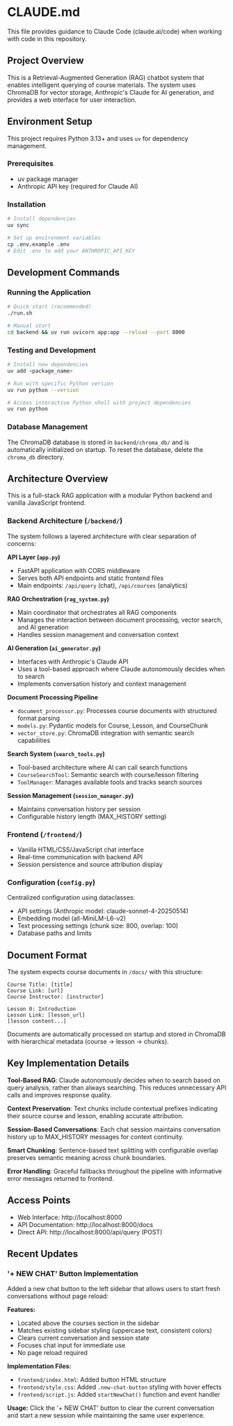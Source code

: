 # CLAUDE.md

This file provides guidance to Claude Code (claude.ai/code) when working with code in this repository.

## Project Overview

This is a Retrieval-Augmented Generation (RAG) chatbot system that enables intelligent querying of course materials. The system uses ChromaDB for vector storage, Anthropic's Claude for AI generation, and provides a web interface for user interaction.

## Environment Setup

This project requires Python 3.13+ and uses `uv` for dependency management. 

### Prerequisites
- uv package manager
- Anthropic API key (required for Claude AI)

### Installation
```bash
# Install dependencies
uv sync

# Set up environment variables
cp .env.example .env
# Edit .env to add your ANTHROPIC_API_KEY
```

## Development Commands

### Running the Application
```bash
# Quick start (recommended)
./run.sh

# Manual start
cd backend && uv run uvicorn app:app --reload --port 8000
```

### Testing and Development
```bash
# Install new dependencies
uv add <package_name>

# Run with specific Python version
uv run python --version

# Access interactive Python shell with project dependencies
uv run python
```

### Database Management
The ChromaDB database is stored in `backend/chroma_db/` and is automatically initialized on startup. To reset the database, delete the `chroma_db` directory.

## Architecture Overview

This is a full-stack RAG application with a modular Python backend and vanilla JavaScript frontend.

### Backend Architecture (`/backend/`)

The system follows a layered architecture with clear separation of concerns:

**API Layer (`app.py`)**
- FastAPI application with CORS middleware
- Serves both API endpoints and static frontend files
- Main endpoints: `/api/query` (chat), `/api/courses` (analytics)

**RAG Orchestration (`rag_system.py`)**
- Main coordinator that orchestrates all RAG components
- Manages the interaction between document processing, vector search, and AI generation
- Handles session management and conversation context

**AI Generation (`ai_generator.py`)**
- Interfaces with Anthropic's Claude API
- Uses a tool-based approach where Claude autonomously decides when to search
- Implements conversation history and context management

**Document Processing Pipeline**
- `document_processor.py`: Processes course documents with structured format parsing
- `models.py`: Pydantic models for Course, Lesson, and CourseChunk
- `vector_store.py`: ChromaDB integration with semantic search capabilities

**Search System (`search_tools.py`)**
- Tool-based architecture where AI can call search functions
- `CourseSearchTool`: Semantic search with course/lesson filtering
- `ToolManager`: Manages available tools and tracks search sources

**Session Management (`session_manager.py`)**
- Maintains conversation history per session
- Configurable history length (MAX_HISTORY setting)

### Frontend (`/frontend/`)
- Vanilla HTML/CSS/JavaScript chat interface
- Real-time communication with backend API
- Session persistence and source attribution display

### Configuration (`config.py`)
Centralized configuration using dataclasses:
- API settings (Anthropic model: claude-sonnet-4-20250514)
- Embedding model (all-MiniLM-L6-v2)
- Text processing settings (chunk size: 800, overlap: 100)
- Database paths and limits

## Document Format

The system expects course documents in `/docs/` with this structure:
```
Course Title: [title]
Course Link: [url]
Course Instructor: [instructor]

Lesson 0: Introduction
Lesson Link: [lesson_url]
[lesson content...]
```

Documents are automatically processed on startup and stored in ChromaDB with hierarchical metadata (course → lesson → chunks).

## Key Implementation Details

**Tool-Based RAG**: Claude autonomously decides when to search based on query analysis, rather than always searching. This reduces unnecessary API calls and improves response quality.

**Context Preservation**: Text chunks include contextual prefixes indicating their source course and lesson, enabling accurate attribution.

**Session-Based Conversations**: Each chat session maintains conversation history up to MAX_HISTORY messages for context continuity.

**Smart Chunking**: Sentence-based text splitting with configurable overlap preserves semantic meaning across chunk boundaries.

**Error Handling**: Graceful fallbacks throughout the pipeline with informative error messages returned to frontend.

## Access Points

- Web Interface: http://localhost:8000
- API Documentation: http://localhost:8000/docs
- Direct API: http://localhost:8000/api/query (POST)

## Recent Updates

### '+ NEW CHAT' Button Implementation
Added a new chat button to the left sidebar that allows users to start fresh conversations without page reload:

**Features:**
- Located above the courses section in the sidebar
- Matches existing sidebar styling (uppercase text, consistent colors)
- Clears current conversation and session state
- Focuses chat input for immediate use
- No page reload required

**Implementation Files:**
- `frontend/index.html`: Added button HTML structure
- `frontend/style.css`: Added `.new-chat-button` styling with hover effects
- `frontend/script.js`: Added `startNewChat()` function and event handler

**Usage:** Click the '+ NEW CHAT' button to clear the current conversation and start a new session while maintaining the same user experience.